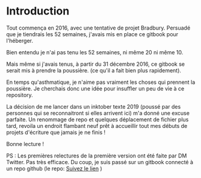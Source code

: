 # Introduction

Tout commença en 2016, avec une tentative de projet Bradbury. Persuadé que je tiendrais les 52 semaines, j'avais mis en place ce gitbook pour l'héberger.

Bien entendu je n'ai pas tenu les 52 semaines, ni même 20 ni même 10.

Mais même si j'avais tenus, à partir du 31 décembre 2016, ce gitbook se serait mis à prendre la poussière. (ce qu'il a fait bien plus rapidement).

En temps qu'asthmatique, je n'aime pas vraiment les choses qui prennent la poussière. Je cherchais donc une idée pour insuffler un peu de vie à ce repository.

La décision de me lancer dans un inktober texte 2019 (poussé par des personnes qui se reconnaitront si elles arrivent ici) m'a donné une excuse parfaite. Un renommage de repo et quelques déplacement de fichier plus tard, revoila un endroit flambant neuf prêt à accueillir tout mes débuts de projets d'écriture que jamais je ne finis !

Bonne lecture !

PS : Les premières relectures de la première version ont été faite par DM Twitter. Pas très efficace. Du coup, je suis passé sur un gitbook connecté à un repo github (le repo: [Suivez le lien](https://github.com/mrjmad/Projet-Bradbury-et-Autres-Defis) )
